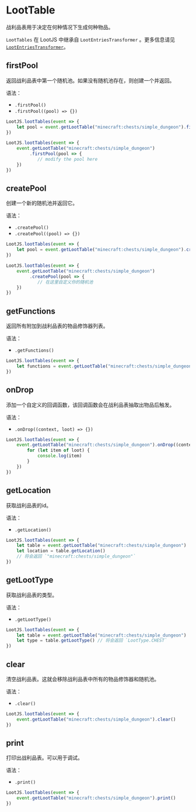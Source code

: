 # LootTable

战利品表用于决定在何种情况下生成何种物品。

`LootTables` 在 LootJS 中继承自 `LootEntriesTransformer` 。更多信息请见 [`LootEntriesTransformer`](LootEntryTransformer.md)。

## firstPool

返回战利品表中第一个随机池。如果没有随机池存在，则创建一个并返回。

语法：

- `.firstPool()`
- `.firstPool((pool) => {})`

```js
LootJS.lootTables(event => {
    let pool = event.getLootTable("minecraft:chests/simple_dungeon").firstPool()
})
```

```js
LootJS.lootTables(event => {
    event.getLootTable("minecraft:chests/simple_dungeon")
         .firstPool(pool => {
            // modify the pool here
    })
})
```

## createPool

创建一个新的随机池并返回它。

语法：

- `.createPool()`
- `.createPool((pool) => {})`

```js
LootJS.lootTables(event => {
    let pool = event.getLootTable("minecraft:chests/simple_dungeon").createPool()
})
```

```js
LootJS.lootTables(event => {
    event.getLootTable("minecraft:chests/simple_dungeon")
         .createPool(pool => {
            // 在这里自定义你的随机池
    })
})
```

## getFunctions

返回所有附加到战利品表的物品修饰器列表。

语法：

- `.getFunctions()`

```js
LootJS.lootTables(event => {
    let functions = event.getLootTable("minecraft:chests/simple_dungeon").getFunctions()
})
```

## onDrop

添加一个自定义的回调函数，该回调函数会在战利品表抽取出物品后触发。

语法：

- `.onDrop((context, loot) => {})`

```js
LootJS.lootTables(event => {
    event.getLootTable("minecraft:chests/simple_dungeon").onDrop((context, loot) => {
        for (let item of loot) {
            console.log(item)
        }
    })
})
```

## getLocation

获取战利品表的id。

语法：

- `.getLocation()`

```js
LootJS.lootTables(event => {
    let table = event.getLootTable("minecraft:chests/simple_dungeon")
    let location = table.getLocation() 
    // 将会返回 `"minecraft:chests/simple_dungeon"`
})
```

## getLootType

获取战利品表的类型。

语法：

- `.getLootType()`

```js
LootJS.lootTables(event => {
    let table = event.getLootTable("minecraft:chests/simple_dungeon")
    let type = table.getLootType() // 将会返回 `LootType.CHEST`
})
```

## clear

清空战利品表。这就会移除战利品表中所有的物品修饰器和随机池。

语法：

- `.clear()`

```js
LootJS.lootTables(event => {
    event.getLootTable("minecraft:chests/simple_dungeon").clear()
})
```

## print

打印出战利品表。可以用于调试。

语法：

- `.print()`

```js
LootJS.lootTables(event => {
    event.getLootTable("minecraft:chests/simple_dungeon").print()
})
```
